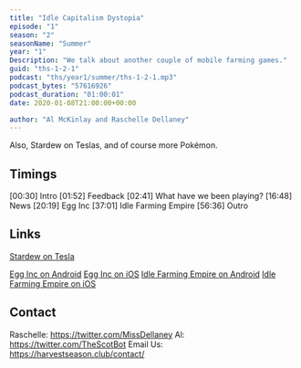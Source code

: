 ```yaml
---
title: "Idle Capitalism Dystopia"
episode: "1"
season: "2"
seasonName: "Summer"
year: "1"
Description: "We talk about another couple of mobile farming games."
guid: "ths-1-2-1"
podcast: "ths/year1/summer/ths-1-2-1.mp3"
podcast_bytes: "57616926"
podcast_duration: "01:00:01"
date: 2020-01-08T21:00:00+00:00

author: "Al McKinlay and Raschelle Dellaney"
---
```


Also, Stardew on Teslas, and of course more Pokémon.

## Timings

[00:30] Intro
[01:52] Feedback
[02:41] What have we been playing?
[16:48] News
[20:19] Egg Inc
[37:01] Idle Farming Empire
[56:36] Outro

## Links

[Stardew on Tesla](https://twitter.com/elonmusk/status/1207865226604863488)

[Egg Inc on Android](https://play.google.com/store/apps/details?id=com.auxbrain.egginc&hl=en_GB)
[Egg Inc on iOS](https://apps.apple.com/ae/app/egg-inc/id993492744)
[Idle Farming Empire on Android](https://play.google.com/store/apps/details?id=com.futureplay.boots&hl=en_GB)
[Idle Farming Empire on iOS](https://apps.apple.com/gb/app/idle-farming-empire/id1018795567)

## Contact

Raschelle: https://twitter.com/MissDellaney
Al: https://twitter.com/TheScotBot
Email Us: https://harvestseason.club/contact/
